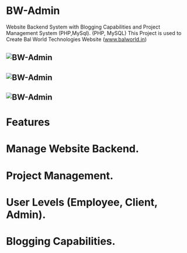 # BW-Admin
Website Backend System with Blogging Capabilities and Project Management System (PHP,MySql). (PHP, MySQL)
This Project is used to Create Bal World Technologies Website (www.balworld.in)

![BW-Admin](https://lh3.googleusercontent.com/f7LRhMWsj9oKI7QyYn8QCPcZjDJBTnkCwlHeYOxzPix2FEP-W_QEj9WVpvLTyYZ3R7jrNc4gBp5yPcP9E_x51HxshyumWsxxXTmvq5Vm4tKT-Cu_CkmoieEMt6fAZbque0PZ3D2g9SIlSFzyxQ16cWifKIb2u4fiSaRcFG3rkYUSpLmdEbHAzZ1cdhZHVtYH58aFbnv8KH-G-LkedtPEXgdGU04ns5Y1rwItW7kPmMnpMro1Sj1gV09ya471LjP2bXaPApQWiQUZReYK2XMsS-EuNpO9uBrEGzhm62dqrdjoFi8DgQqLmHdaxrzWHEvGhHrfyNR1yS9R3JSB3bRiyxFhXFWftGPS9M4U4V34oVXXtQCW6d2CaUTkmhncyQOCLW9_3uRS0hXjIOTYjmhRCGEFzD37-K2LtOQga59o8yVEiGPOSqznMQiVnPYxqwZXI0zmrfLS2yj4xTqKpQIx13o2URgAr0MQ8NeGpSBptJ2JO_TfeVHcl4isxzytG1PaHzvirHANHDBc8_kiFEeo7Fpidv7-0c7RO7dMPZKLSQHF6zqujvJJvYXOZNl4_HuqRj5IoUUkLsB52Dx8EWmsfJwk2CZRd9SMvU5oT8Z6m4EOHIq0zu4pwg--FjFWG71uFIfpAyYvGv1SLn0-6VxarYWO=w1271-h947-no)
-------------
![BW-Admin](https://lh3.googleusercontent.com/g9J8rbk7ihhqkZKY8S8phGIF5lJvEDQIBevPqZn5xbrJBKHHIJJ60Wp2fedMSEZrpHmErO7vkSDFji5FVFCDH07y8n7gWuszf58mvYdaaD4YsUpGegDf5uvbcV3eCELlocTqLeWJqfI-RGlCp2x5RGVu9zYW9u_prwDPEDBOt8IuYBBS5X5Qch1WItWnb1_b3yaAg112TXKrqdjRYbGSqsDgckAGixOkM-51kDSzIptSirJlYVJjY5a2TVGuxBznMVtCrrfVTMd_2mDcGuXH0NzFL7PULl4mrqtAxgtwEk8RYNW9P0ZYwTmm8pALiUs52ZBPU2qpvSCt8-MYeTyIqIb0A_nH3zSrh1dbZwJ112s6mUPh-rMXn--GJJ42BP4e42Wz35sHZlHNcKolbzcZLzQBTuMyQnxBgu3Z2BEOG95lEeVQBq7e3Khy15x7y3nRi66tSq4i-iQpXRN22pWBdaXtRKrEqL-pPn_zuuE8nPg7utqDyMRgdVkyu4vW7b4y8Zq55lyx8OKhG2fiPpMlNrW9XREKz2OqWCoAJXtBuEmTqAurncMmY1nWHgcRronBF2gql0K82f-xnkNvG6ayclkZ0YGOQPc_wRc9ObLi7DSEb8D0zuD3aQjGDoBUQb2WsF1TomkDGQNqcT0bloYSnobE=w1634-h888-no)
-------------
![BW-Admin](https://lh3.googleusercontent.com/s6pFRAVx7hEEq2BNNwuM-WkfzpnpR4UJYGWRw8VV_0R58Rp_fKASY_IjZU3vFl8U6wBo1AoyMNc-YE9To105Z5toxEA1jI-E4NAoTapTrdjl0B3ikjPhcDyKYdGBKNHTNj2NQkx1THBZrBkyUyYg3vVb5v7CMniduD0DzEEddJUsLyM2Igf1B0pVJc3FBCW1hmbojV9j6YbQ2Bz11d87J65YJ6dIUdN9Lnkl2anMbvbwN9EPWkw0iAGFaSTmD2aYAaPBQtwlFPd_kj1WBqUuembw6KbQnubUt1OE13O82cxWMDMjovEQQol396VpATaGalSW9ArFQtQUf6pDNRA0S3PPYWWufQMi1TelHp-d0PtzVC0KGkvtXmpXJF22WGSUf96ZXMS6neHFXyDjXPMXPHm2P-SHgz1sImySRI9GqGxWHxUpovUWt0AX35ihMrkNuAPBfw549CHuvqtUUAHYQDJ8Jcsb7S8UY9zDaxyZZMKWj8XvGjF49N1dNvZaxxU5ns8_hVUnL08qf64LzRuG-R8lpaZRsnBIJPq4yutLBOC0iRlhqPmSJDC4mNHaNzGoDfMnvVAMj-S_oy2ldVUvtQX-nOws4XiglcF2ZRic8HARWTdsWY6lMtyIGl9-gYxcVOQGTQEhqwMulMv28rNJIK2n=w642-h947-no)
----------
# Features
# Manage Website Backend.
# Project Management.
# User Levels (Employee, Client, Admin).
# Blogging Capabilities.
